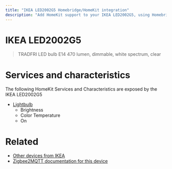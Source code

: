 ```yaml
---
title: "IKEA LED2002G5 Homebridge/HomeKit integration"
description: "Add HomeKit support to your IKEA LED2002G5, using Homebridge, Zigbee2MQTT and homebridge-z2m."
---
```

<!---
This file has been GENERATED using src/docgen/docgen.ts
DO NOT EDIT THIS FILE MANUALLY!
-->
# IKEA LED2002G5
> TRADFRI LED bulb E14 470 lumen, dimmable, white spectrum, clear


# Services and characteristics
The following HomeKit Services and Characteristics are exposed by
the IKEA LED2002G5

* [Lightbulb](../../light.md)
  * Brightness
  * Color Temperature
  * On


# Related
* [Other devices from IKEA](../index.md#ikea)
* [Zigbee2MQTT documentation for this device](https://www.zigbee2mqtt.io/devices/LED2002G5.html)